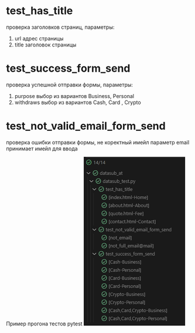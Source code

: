 #  test_has_title 
проверка заголовков страниц, параметры: 
1) url адрес страницы
2) title заголовок страницы

#  test_success_form_send
проверка успешной отправки формы, параметры:
1) purpose выбор из вариантов Business, Personal
2) withdraws выбор из вариантов Cash, Card , Crypto

# test_not_valid_email_form_send
проверка ошибки отправки формы, не коректный имейл
параметр email принимает имейл для ввода

Пример прогона тестов pytest
![пример прогона тестов](image.png)